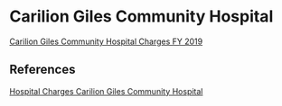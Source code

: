 # Carilion Giles Community Hospital  

[Carilion Giles Community Hospital Charges FY 2019](https://github.com/jalbertbowden/virginia-hospital-costs-open-data/blob/master/data/carilion-giles-community-hospital/cgch-hospital-charges-fy-2019-data.csv)  


## References

[Hospital Charges Carilion Giles Community Hospital](https://www.carilionclinic.org/sites/default/files/2018-12/CGCH_Hospital_Charges_FY19.ods)  
